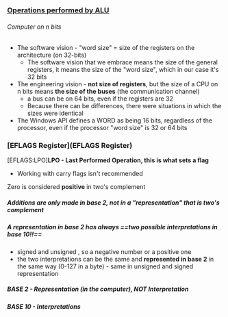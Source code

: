 ### [Operations performed by ALU](ALU)

###### Computer on n bits
- The software vision - "word size" = size of the registers on the architecture (on 32-bits)
	- The software vision that we embrace means the size of the general registers, it means the size of the "word size", which in our case it's 32 bits
- The engineering vision - **not size of registers**, but the size of a CPU on n bits means **the size of the buses** (the communication channel)
	- a bus can be on 64 bits, even if the registers are 32
	- Because there can be differences, there were situations in which the sizes were identical
- The Windows API defines a WORD as being 16 bits, regardless of the processor, even if the processor "word size" is 32 or 64 bits

### [EFLAGS Register](EFLAGS Register)

[EFLAGS:LPO]**LPO - Last Performed Operation, this is what sets a flag**
- Working with carry flags isn't recommended

 Zero is considered **positive** in two's complement

##### Additions are only made in base 2, not in a "representation" that is two's complement
##### A representation in base 2 has always ==**two possible interpretations in base 10**!!==
- signed and unsigned , so a negative number or a positive one
- the two interpretations can be the same and **represented in base 2** in the same way (0-127 in a byte) - same in unsigned and signed representation
##### BASE 2 - Representation (in the computer), NOT Interpretation
##### BASE 10 - Interpretations 



